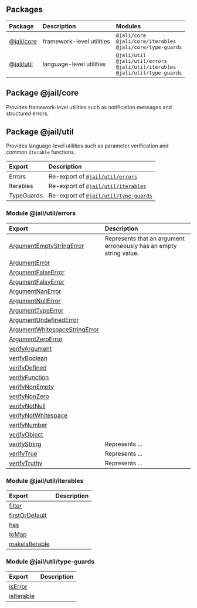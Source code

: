 ## Packages

|Package|Description|Modules|
|:-|:-|:-|
|[@jali/core](#package-jalicore)|framework-level utilities|`@jali/core`<br>`@jali/core/iterables`<br>`@jali/core/type-guards`|
|[@jali/util](#package-jaliutil)|language-level utilities|`@jali/util`<br>`@jali/util/errors`<br>`@jali/util/iterables`<br>`@jali/util/type-guards`|

## Package @jail/core
Provides framework-level utilities such as notification messages and structured errors.

## Package @jail/util
Provides language-level utilities such as parameter verification and common `Iterable` functions.

|Export|Description|
|:-|:-|
|Errors|Re-export of [`@jail/util/errors`](#module-jailutilerrors)|
|Iterables|Re-export of [`@jail/util/iterables`](#module-jailutiliterables)|
|TypeGuards|Re-export of [`@jail/util/type-guards`](#module-jailutiltypeguards)|

### Module @jail/util/errors
|Export|Description|
|:-|:-|
|[ArgumentEmptyStringError]|Represents that an argument erroneously has an empty string value.|
|[ArgumentError]||
|[ArgumentFalseError]||
|[ArgumentFalsyError]||
|[ArgumentNanError]||
|[ArgumentNullError]||
|[ArgumentTypeError]||
|[ArgumentUndefinedError]||
|[ArgumentWhitespaceStringError]||
|[ArgumentZeroError]||
|[verifyArgument]||
|[verifyBoolean]||
|[verifyDefined]||
|[verifyFunction]||
|[verifyNonEmpty]||
|[verifyNonZero]||
|[verifyNotNull]||
|[verifyNotWhitespace]||
|[verifyNumber]||
|[verifyObject]||
|[verifyString]|Represents ...|
|[verifyTrue]|Represents ...|
|[verifyTruthy]|Represents ...|


[ArgumentEmptyStringError]: ../class/all/@jali/util/src/argument-empty-string-error.js~ArgumentEmptyStringError.html
[ArgumentError]: ../class/all/@jali/util/src/argument-error.js~ArgumentError.html
[ArgumentFalseError]: ../class/all/@jali/util/src/argument-false-error.js~ArgumentFalseError.html
[ArgumentFalsyError]: ../class/all/@jali/util/src/argument-falsy-error.js~ArgumentFalsyError.html
[ArgumentNanError]: ../class/all/@jali/util/src/argument-nan-error.js~ArgumentNanError.html
[ArgumentNullError]: ../class/all/@jali/util/src/argument-null-error.js~ArgumentNullError.html
[ArgumentTypeError]: ../class/all/@jali/util/src/argument-type-error.js~ArgumentTypeError.html
[ArgumentUndefinedError]: ../class/all/@jali/util/src/argument-undefined-error.js~ArgumentUndefinedError.html
[ArgumentWhitespaceStringError]: ../class/all/@jali/util/src/argument-whitespace-string-error.js~ArgumentWhitespaceStringError.html
[ArgumentZeroError]: ../class/all/@jali/util/src/argument-zero-error.js~ArgumentZeroError.html
[verifyArgument]: ../function/index.html#static-function-verifyArgument
[verifyBoolean]: ../function/index.html#static-function-verifyBoolean
[verifyDefined]: ../function/index.html#static-function-verifyDefined
[verifyFunction]: ../function/index.html#static-function-verifyFunction
[verifyIterable]: ../function/index.html#static-function-verifyIterable
[verifyNonEmpty]: ../function/index.html#static-function-verifyNonEmpty
[verifyNonZero]: ../function/index.html#static-function-verifyNonZero
[verifyNotNull]: ../function/index.html#static-function-verifyNotNull
[verifyNotWhitespace]: ../function/index.html#static-function-verifyNotWhitespace
[verifyNumber]: ../function/index.html#static-function-verifyNumber
[verifyObject]: ../function/index.html#static-function-verifyObject
[verifyString]: ../function/index.html#static-function-verifyString
[verifyTrue]: ../function/index.html#static-function-verifyTrue
[verifyTruthy]: ../function/index.html#static-function-verifyTruthy


### Module @jail/util/iterables
|Export|Description|
|:-|:-|
|[filter]||
|[firstOrDefault]||
|[has]||
|[toMap]||
|[makeIsIterable]||

[filter]: ../function/index.html#static-function-filter
[firstOrDefault]: ../function/index.html#static-function-firstOrDefault
[has]: ../function/index.html#static-function-has
[toMap]: ../function/index.html#static-function-toMap
[makeIsIterable]: ../function/index.html#static-function-makeIsIterable

### Module @jail/util/type-guards
|Export|Description|
|:-|:-|
|[isError]||
|[isIterable]||

[isError]: ../function/index.html#static-function-isError
[isIterable]: ../function/index.html#static-function-

